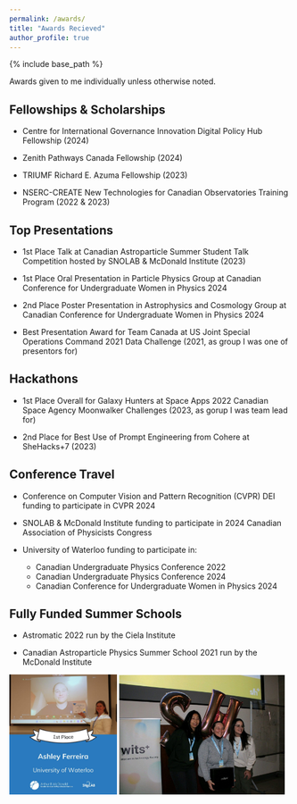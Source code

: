 ```yaml
---
permalink: /awards/
title: "Awards Recieved"
author_profile: true
---
```


{% include base_path %}

Awards given to me individually unless otherwise noted.

## Fellowships & Scholarships
* Centre for International Governance Innovation Digital Policy Hub Fellowship (2024)

* Zenith Pathways Canada Fellowship (2024)

* TRIUMF Richard E. Azuma Fellowship (2023)

* NSERC-CREATE New Technologies for Canadian Observatories Training Program (2022 & 2023)

## Top Presentations

* 1st Place Talk at Canadian Astroparticle Summer Student Talk Competition hosted by SNOLAB & McDonald Institute (2023) 

* 1st Place Oral Presentation in Particle Physics Group at Canadian Conference for Undergraduate Women in Physics 2024

* 2nd Place Poster Presentation in Astrophysics and Cosmology Group at Canadian Conference for Undergraduate Women in Physics 2024

* Best Presentation Award for Team Canada at US Joint Special Operations Command 2021 Data Challenge (2021, as group I was one of presentors for)

## Hackathons

* 1st Place Overall for Galaxy Hunters at Space Apps 2022 Canadian Space Agency Moonwalker Challenges (2023, as gorup I was team lead for)

* 2nd Place for Best Use of Prompt Engineering from Cohere at SheHacks+7 (2023)

## Conference Travel 

* Conference on Computer Vision and Pattern Recognition (CVPR) DEI funding to participate in CVPR 2024

* SNOLAB & McDonald Institute funding to participate in 2024 Canadian Association of Physicists Congress

* University of Waterloo funding to participate in: 
    * Canadian Undergraduate Physics Conference 2022
    * Canadian Undergraduate Physics Conference 2024
    * Canadian Conference for Undergraduate Women in Physics 2024

## Fully Funded Summer Schools

* Astromatic 2022 run by the Ciela Institute

* Canadian Astroparticle Physics Summer School 2021 run by the McDonald Institute

<img src="../images/CASST.jpeg" alt="Image 1" style="max-width: 38.3%; display: inline-block;">
<img src="../images/SheHacks.jpeg" alt="Image 2" style="max-width: 59%; display: inline-block;">